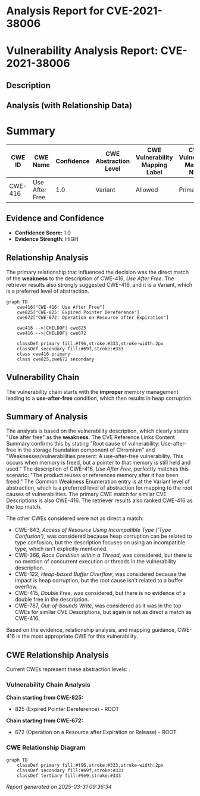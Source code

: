 # Analysis Report for CVE-2021-38006

# Vulnerability Analysis Report: CVE-2021-38006

## Description



## Analysis (with Relationship Data)

# Summary
| CWE ID | CWE Name | Confidence | CWE Abstraction Level | CWE Vulnerability Mapping Label | CWE-Vulnerability Mapping Notes |
|---|---|---|---|---|---|
| CWE-416 | Use After Free | 1.0 | Variant | Allowed | Primary CWE |

## Evidence and Confidence

*   **Confidence Score:** 1.0
*   **Evidence Strength:** HIGH

## Relationship Analysis
The primary relationship that influenced the decision was the direct match of the **weakness** to the description of CWE-416, *Use After Free*. The retriever results also strongly suggested CWE-416, and it is a Variant, which is a preferred level of abstraction.

```mermaid
graph TD
    cwe416["CWE-416: Use After Free"]
    cwe825["CWE-825: Expired Pointer Dereference"]
    cwe672["CWE-672: Operation on Resource after Expiration"]

    cwe416 -->|CHILDOF| cwe825
    cwe416 -->|CHILDOF| cwe672

    classDef primary fill:#f96,stroke:#333,stroke-width:2px
    classDef secondary fill:#69f,stroke:#333
    class cwe416 primary
    class cwe825,cwe672 secondary
```

## Vulnerability Chain
The vulnerability chain starts with the **improper** memory management leading to a **use-after-free** condition, which then results in heap corruption.

## Summary of Analysis
The analysis is based on the vulnerability description, which clearly states "Use after free" as the **weakness**. The CVE Reference Links Content Summary confirms this by stating "Root cause of vulnerability: Use-after-free in the storage foundation component of Chromium" and "Weaknesses/vulnerabilities present: A use-after-free vulnerability. This occurs when memory is freed, but a pointer to that memory is still held and used." The description of CWE-416, *Use After Free*, perfectly matches this scenario: "The product reuses or references memory after it has been freed." The Common Weakness Enumeration entry is at the Variant level of abstraction, which is a preferred level of abstraction for mapping to the root causes of vulnerabilities. The primary CWE match for similar CVE Descriptions is also CWE-416. The retriever results also ranked CWE-416 as the top match.

The other CWEs considered were not as direct a match:

*   CWE-843, *Access of Resource Using Incompatible Type ('Type Confusion')*, was considered because heap corruption can be related to type confusion, but the description focuses on using an incompatible type, which isn't explicitly mentioned.
*   CWE-366, *Race Condition within a Thread*, was considered, but there is no mention of concurrent execution or threads in the vulnerability description.
*   CWE-122, *Heap-based Buffer Overflow*, was considered because the impact is heap corruption, but the root cause isn't related to a buffer overflow.
*   CWE-415, *Double Free*, was considered, but there is no evidence of a double free in the description.
* CWE-787, *Out-of-bounds Write*, was considered as it was in the top CWEs for similar CVE Descriptions, but again is not as direct a match as CWE-416.

Based on the evidence, relationship analysis, and mapping guidance, CWE-416 is the most appropriate CWE for this vulnerability.


## CWE Relationship Analysis

Current CWEs represent these abstraction levels: .


### Vulnerability Chain Analysis

**Chain starting from CWE-825:**
- 825 (Expired Pointer Dereference) - ROOT


**Chain starting from CWE-672:**
- 672 (Operation on a Resource after Expiration or Release) - ROOT



### CWE Relationship Diagram

```mermaid
graph TD
    classDef primary fill:#f96,stroke:#333,stroke-width:2px
    classDef secondary fill:#69f,stroke:#333
    classDef tertiary fill:#9e9,stroke:#333
```



*Report generated on 2025-03-31 09:36:34*
